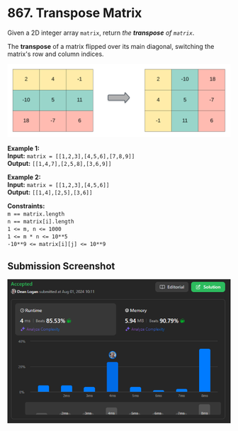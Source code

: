 # 867. Transpose Matrix

Given a 2D integer array `matrix`, return *the **transpose** of `matrix`*.

The **transpose** of a matrix flipped over its main diagonal, switching the matrix's row and column indices.

![Image](./example.png)  

**Example 1:**  
    **Input:** `matrix = [[1,2,3],[4,5,6],[7,8,9]]`  
    **Output:** `[[1,4,7],[2,5,8],[3,6,9]]`   

**Example 2:**  
    **Input:** `matrix = [[1,2,3],[4,5,6]]`  
    **Output:** `[[1,4],[2,5],[3,6]]`   

**Constraints:**  
    `m == matrix.length`  
    `n == matrix[i].length`  
    `1 <= m, n <= 1000`  
    `1 <= m * n <= 10**5`  
    `-10**9 <= matrix[i][j] <= 10**9`  

## Submission Screenshot

![Image](./transpose-matrix.png)